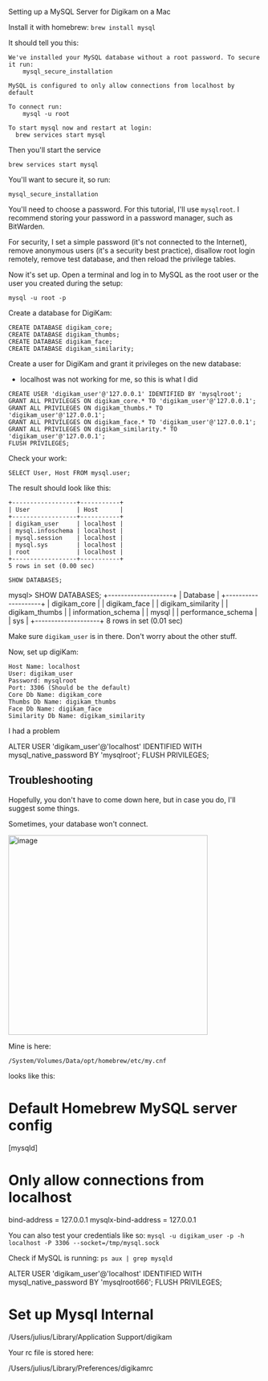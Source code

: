 Setting up a MySQL Server for Digikam on a Mac


Install it with homebrew: `brew install mysql`


It should tell you this:
```
We've installed your MySQL database without a root password. To secure it run:
    mysql_secure_installation

MySQL is configured to only allow connections from localhost by default

To connect run:
    mysql -u root

To start mysql now and restart at login:
  brew services start mysql
```


Then you'll start the service

`brew services start mysql`



You'll want to secure it, so run:

`mysql_secure_installation`

You'll need to choose a password. For this tutorial, I'll use `mysqlroot`. I recommend storing your password in a password manager, such as BitWarden.


For security, I set a simple password (it's not connected to the Internet), remove anonymous users (it's a security best practice), disallow root login remotely, remove test database, and then reload the privilege tables.



Now it's set up. Open a terminal and log in to MySQL as the root user or the user you created during the setup:

`mysql -u root -p`


Create a database for DigiKam:

```
CREATE DATABASE digikam_core;
CREATE DATABASE digikam_thumbs;
CREATE DATABASE digikam_face;
CREATE DATABASE digikam_similarity;
```


Create a user for DigiKam and grant it privileges on the new database:

* localhost was not working for me, so this is what I did

```
CREATE USER 'digikam_user'@'127.0.0.1' IDENTIFIED BY 'mysqlroot';
GRANT ALL PRIVILEGES ON digikam_core.* TO 'digikam_user'@'127.0.0.1';
GRANT ALL PRIVILEGES ON digikam_thumbs.* TO 'digikam_user'@'127.0.0.1';
GRANT ALL PRIVILEGES ON digikam_face.* TO 'digikam_user'@'127.0.0.1';
GRANT ALL PRIVILEGES ON digikam_similarity.* TO 'digikam_user'@'127.0.0.1';
FLUSH PRIVILEGES;
```

Check your work:

`SELECT User, Host FROM mysql.user;`

The result should look like this:

```
+------------------+-----------+
| User             | Host      |
+------------------+-----------+
| digikam_user     | localhost |
| mysql.infoschema | localhost |
| mysql.session    | localhost |
| mysql.sys        | localhost |
| root             | localhost |
+------------------+-----------+
5 rows in set (0.00 sec)
```


`SHOW DATABASES;`

mysql> SHOW DATABASES;
+--------------------+
| Database           |
+--------------------+
| digikam_core       |
| digikam_face       |
| digikam_similarity |
| digikam_thumbs     |
| information_schema |
| mysql              |
| performance_schema |
| sys                |
+--------------------+
8 rows in set (0.01 sec)


Make sure `digikam_user` is in there. Don't worry about the other stuff.









Now, set up digiKam:


```
Host Name: localhost
User: digikam_user
Password: mysqlroot
Port: 3306 (Should be the default)
Core Db Name: digikam_core
Thumbs Db Name: digikam_thumbs
Face Db Name: digikam_face
Similarity Db Name: digikam_similarity
```

I had a problem

ALTER USER 'digikam_user'@'localhost' IDENTIFIED WITH mysql_native_password BY 'mysqlroot';
FLUSH PRIVILEGES;




## Troubleshooting

Hopefully, you don't have to come down here, but in case you do, I'll suggest some things.

Sometimes, your database won't connect.

<img width="397" alt="image" src="https://github.com/jss367/jss367.github.io/assets/3067731/15a419aa-3a93-47db-9026-c48235b650ce">


Mine is here:

`/System/Volumes/Data/opt/homebrew/etc/my.cnf`


looks like this:

# Default Homebrew MySQL server config
[mysqld]
# Only allow connections from localhost
bind-address = 127.0.0.1
mysqlx-bind-address = 127.0.0.1





You can also test your credentials like so:
`mysql -u digikam_user -p -h localhost -P 3306 --socket=/tmp/mysql.sock`




Check if MySQL is running:
`ps aux | grep mysqld`








ALTER USER 'digikam_user'@'localhost' IDENTIFIED WITH mysql_native_password BY 'mysqlroot666';
FLUSH PRIVILEGES;
















# Set up Mysql Internal

/Users/julius/Library/Application Support/digikam



Your rc file is stored here:


/Users/julius/Library/Preferences/digikamrc


